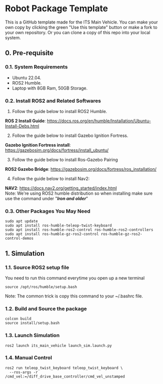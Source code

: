# Robot Package Template

This is a GitHub template made for the ITS Main Vehicle. You can make your own copy by clicking the green "Use this template" button or make a fork to your own repository. Or you can clone a copy of this repo into your local system.

## 0. Pre-requisite
### 0.1. System Requirements
- Ubuntu 22.04.
- ROS2 Humble.
- Laptop with 8GB Ram, 50GB Storage.

### 0.2. Install ROS2 and Related Softwares
1. Follow the guide below to install ROS2 Humble.

**ROS 2 Install Guide**: https://docs.ros.org/en/humble/Installation/Ubuntu-Install-Debs.html

2. Follow the guide below to install Gazebo Ignition Fortress.

**Gazebo Ignition Fortress install**: https://gazebosim.org/docs/fortress/install_ubuntu/

3. Follow the guide below to install Ros-Gazebo Pairing

**ROS2 Gazebo Bridge**: https://gazebosim.org/docs/fortress/ros_installation/

4. Follow the guide below to install Nav2:

**NAV2**: https://docs.nav2.org/getting_started/index.html  
Note: We're using ROS2 humble distribution so when installing make sure use the command under "***Iron and older***"

### 0.3. Other Packages You May Need

```
sudo apt update
sudo apt install ros-humble-teleop-twist-keyboard
sudo apt install ros-humble-ros2-control ros-humble-ros2-controllers
sudo apt install ros-humble-gz-ros2-control ros-humble-gz-ros2-control-demos
```


## 1. Simulation
### 1.1. Source ROS2 setup file
You need to run this command everytime you open up a new terminal 
```
source /opt/ros/humble/setup.bash
```
Note: The common trick is copy this command to your ~/.bashrc file. 

### 1.2. Build and Source the package  

```
colcon build
source install/setup.bash
```

### 1.3. Launch Simulation 
```
ros2 launch its_main_vehicle launch_sim.launch.py 
```
### 1.4. Manual Control
```
ros2 run teleop_twist_keyboard teleop_twist_keyboard \
  --ros-args -r /cmd_vel:=/diff_drive_base_controller/cmd_vel_unstamped
```
